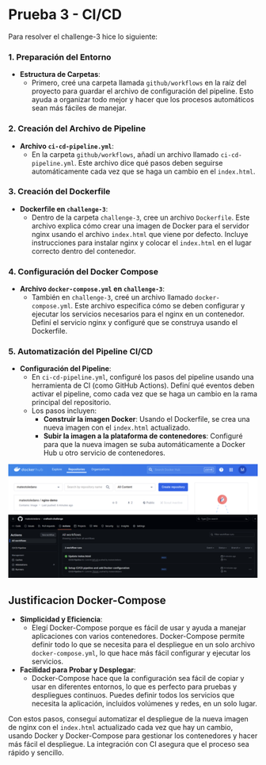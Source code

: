# Prueba 3 - CI/CD

Para resolver el challenge-3 hice lo siguiente:

### 1. Preparación del Entorno
- **Estructura de Carpetas**:
  - Primero, creé una carpeta llamada `github/workflows` en la raíz del proyecto para guardar el archivo de configuración del pipeline. Esto ayuda a organizar todo mejor y hacer que los procesos automáticos sean más fáciles de manejar.

### 2. Creación del Archivo de Pipeline
- **Archivo `ci-cd-pipeline.yml`**:
  - En la carpeta `github/workflows`, añadí un archivo llamado `ci-cd-pipeline.yml`. Este archivo dice qué pasos deben seguirse automáticamente cada vez que se haga un cambio en el `index.html`.

### 3. Creación del Dockerfile
- **Dockerfile en `challenge-3`**:
  - Dentro de la carpeta `challenge-3`, cree un archivo `Dockerfile`. Este archivo explica cómo crear una imagen de Docker para el servidor nginx usando el archivo `index.html` que viene por defecto. Incluye instrucciones para instalar nginx y colocar el `index.html` en el lugar correcto dentro del contenedor.

### 4. Configuración del Docker Compose
- **Archivo `docker-compose.yml` en `challenge-3`**:
  - También en `challenge-3`, creé un archivo llamado `docker-compose.yml`. Este archivo especifica cómo se deben configurar y ejecutar los servicios necesarios para el nginx en un contenedor. Definí el servicio nginx y configuré que se construya usando el Dockerfile.

### 5. Automatización del Pipeline CI/CD
- **Configuración del Pipeline**:
  - En `ci-cd-pipeline.yml`, configuré los pasos del pipeline usando una herramienta de CI (como GitHub Actions). Definí qué eventos deben activar el pipeline, como cada vez que se haga un cambio en la rama principal del repositorio.
  - Los pasos incluyen:
    - **Construir la imagen Docker**: Usando el Dockerfile, se crea una nueva imagen con el `index.html` actualizado.
    - **Subir la imagen a la plataforma de contenedores**: Configuré para que la nueva imagen se suba automáticamente a Docker Hub u otro servicio de contenedores.

![](capturas/Imagen-challenge-3.png)
![](capturas/Imagen2-challenge-3.png)


## Justificacion Docker-Compose
- **Simplicidad y Eficiencia**:
  - Elegí Docker-Compose porque es fácil de usar y ayuda a manejar aplicaciones con varios contenedores. Docker-Compose permite definir todo lo que se necesita para el despliegue en un solo archivo `docker-compose.yml`, lo que hace más fácil configurar y ejecutar los servicios.
- **Facilidad para Probar y Desplegar**:
  - Docker-Compose hace que la configuración sea fácil de copiar y usar en diferentes entornos, lo que es perfecto para pruebas y despliegues continuos. Puedes definir todos los servicios que necesita la aplicación, incluidos volúmenes y redes, en un solo lugar.

Con estos pasos, conseguí automatizar el despliegue de la nueva imagen de nginx con el `index.html` actualizado cada vez que hay un cambio, usando Docker y Docker-Compose para gestionar los contenedores y hacer más fácil el despliegue. La integración con CI asegura que el proceso sea rápido y sencillo.

